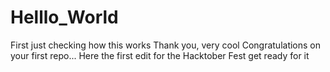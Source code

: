 # Helllo_World
First
just checking how this works
Thank you, very cool
Congratulations on your first repo...
Here the first edit for the Hacktober Fest
get ready for it
